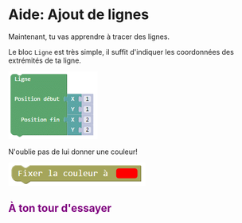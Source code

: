 # Aide: Ajout de lignes

Maintenant, tu vas apprendre à tracer des lignes.

Le bloc `Ligne` est très simple, il suffit d'indiquer les coordonnées des extrémités de ta ligne.

![Bloc ligne][bloc_ligne]

N'oublie pas de lui donner une couleur!

![Bloc couleur][bloc_couleur]

## <span style="color: #800080">À ton tour d'essayer</span>

[bloc_ligne]: img/ligne.png
[bloc_couleur]: img/couleur.png